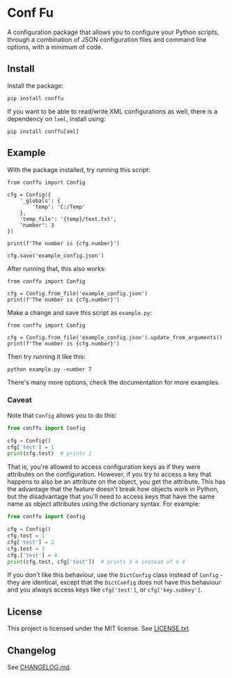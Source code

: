 # Conf Fu

A configuration package that allows you to configure your Python scripts, through a combination of JSON configuration files and command line options, with a minimum of code.

## Install

Install the package:
```
pip install conffu
```

If you want to be able to read/write XML configurations as well, there is a dependency on `lxml`, install using:
```
pip install conffu[xml]
```

## Example

With the package installed, try running this script:
```
from conffu import Config

cfg = Config({
    '_globals': {
        'temp': 'C:/Temp'
    },
    'temp_file': '{temp}/text.txt',
    'number': 3
})

print(f'The number is {cfg.number}')

cfg.save('example_config.json')
```

After running that, this also works:
```
from conffu import Config

cfg = Config.from_file('example_config.json')
print(f'The number is {cfg.number}')
```

Make a change and save this script as `example.py`:
```
from conffu import Config

cfg = Config.from_file('example_config.json').update_from_arguments()
print(f'The number is {cfg.number}')
```

Then try running it like this:
```
python example.py -number 7
``` 

There's many more options, check the documentation for more examples.

### Caveat

Note that `Config` allows you to do this:
```python
from conffu import Config

cfg = Config()
cfg['test'] = 1
print(cfg.test)  # prints 1
```
That is, you're allowed to access configuration keys as if they were attributes on the configuration. However, if you try to access a key that happens to also be an attribute on the object, you get the attribute. This has the advantage that the feature doesn't break how objects work in Python, but the disadvantage that you'll need to access keys that have the same name as object attributes using the dictionary syntax. For example:
```python
from conffu import Config

cfg = Config()
cfg.test = 1
cfg['test'] = 2
cfg.test = 3
cfg.['test'] = 4
print(cfg.test, cfg['test'])  # prints 3 4 instead of 4 4
```
If you don't like this behaviour, use the `DictConfig` class instead of `Config` - they are identical, except that the `DictConfig` does not have this behaviour and you always access keys like `cfg['test']`, or `cfg['key.subkey']`.

## License

This project is licensed under the MIT license. See [LICENSE.txt](https://gitlab.com/Jaap.vanderVelde/conffu/-/blob/master/LICENSE.txt).

## Changelog

See [CHANGELOG.md](https://gitlab.com/Jaap.vanderVelde/conffu/-/blob/master/CHANGELOG.md).
